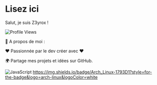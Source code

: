 # Lisez ici
Salut, je suis Z3yrox ! 

![Profile Views](https://komarev.com/ghpvc/?username=VotreNomUtilisateur&color=blueviolet)

🚀 A propos de moi :

 ❤️ Passionnée par le dev créer avec ❤️

🌍 Partage mes projets et idées sur GitHub.


![JavaScript](https://img.shields.io/badge/JavaScript-F7DF1E?style=for-the-badge&logo=javascript&logoColor=black) 
https://img.shields.io/badge/Arch_Linux-1793D1?style=for-the-badge&logo=arch-linux&logoColor=white








                

